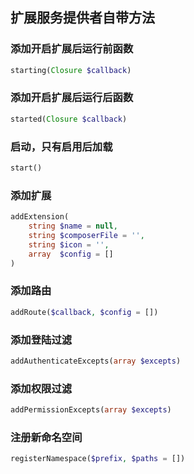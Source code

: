 ## 扩展服务提供者自带方法


### 添加开启扩展后运行前函数

```php
starting(Closure $callback)
```

### 添加开启扩展后运行后函数

```php
started(Closure $callback)
```

### 启动，只有启用后加载

```php
start()
```

### 添加扩展

```php
addExtension(
    string $name = null, 
    string $composerFile = '', 
    string $icon = '', 
    array  $config = []
)
```

### 添加路由

```php
addRoute($callback, $config = [])
```

### 添加登陆过滤

```php
addAuthenticateExcepts(array $excepts)
```

### 添加权限过滤

```php
addPermissionExcepts(array $excepts)
```

### 注册新命名空间

```php
registerNamespace($prefix, $paths = [])
```
